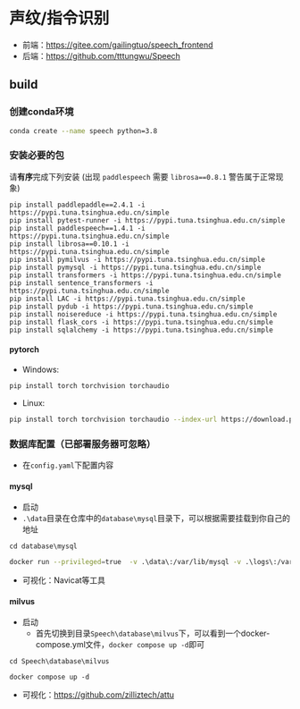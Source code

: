 # 声纹/指令识别

- 前端：https://gitee.com/gailingtuo/speech_frontend
- 后端：https://github.com/tttungwu/Speech


## build

### 创建conda环境

```sh
conda create --name speech python=3.8
```

### 安装必要的包
请**有序**完成下列安装
(出现 `paddlespeech` 需要 `librosa==0.8.1` 警告属于正常现象)
```shell 
pip install paddlepaddle==2.4.1 -i https://pypi.tuna.tsinghua.edu.cn/simple 
pip install pytest-runner -i https://pypi.tuna.tsinghua.edu.cn/simple 
pip install paddlespeech==1.4.1 -i https://pypi.tuna.tsinghua.edu.cn/simple 
pip install librosa==0.10.1 -i https://pypi.tuna.tsinghua.edu.cn/simple 
pip install pymilvus -i https://pypi.tuna.tsinghua.edu.cn/simple 
pip install pymysql -i https://pypi.tuna.tsinghua.edu.cn/simple 
pip install transformers -i https://pypi.tuna.tsinghua.edu.cn/simple 
pip install sentence_transformers -i https://pypi.tuna.tsinghua.edu.cn/simple 
pip install LAC -i https://pypi.tuna.tsinghua.edu.cn/simple 
pip install pydub -i https://pypi.tuna.tsinghua.edu.cn/simple 
pip install noisereduce -i https://pypi.tuna.tsinghua.edu.cn/simple 
pip install flask_cors -i https://pypi.tuna.tsinghua.edu.cn/simple 
pip install sqlalchemy -i https://pypi.tuna.tsinghua.edu.cn/simple 
```

[//]: # (```shell)

[//]: # (pip install -r requirements.txt -i https://pypi.tuna.tsinghua.edu.cn/simple)

[//]: # (```)
#### pytorch
- Windows:
```sh
pip install torch torchvision torchaudio
```
- Linux:
```sh
pip install torch torchvision torchaudio --index-url https://download.pytorch.org/whl/cpu
```

### 数据库配置（已部署服务器可忽略）

- 在`config.yaml`下配置内容

#### mysql

- 启动
- `.\data`目录在仓库中的`database\mysql`目录下，可以根据需要挂载到你自己的地址

```shell
cd database\mysql
```

```sh
docker run --privileged=true  -v .\data\:/var/lib/mysql -v .\logs\:/var/log/mysql -v .\conf\:/etc/mysql -v .\my.cnf:/etc/mysql/my.cnf  -p 8886:3306 --name mysql -e MYSQL_ROOT_PASSWORD=123456 -d mysql
```

- 可视化：Navicat等工具

#### milvus

- 启动
    - 首先切换到目录`Speech\database\milvus`下，可以看到一个docker-compose.yml文件，`docker compose up -d`即可

```shell
cd Speech\database\milvus
```

```
docker compose up -d
```

- 可视化：https://github.com/zilliztech/attu
